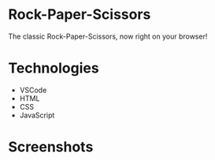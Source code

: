 # Rock-Paper-Scissors

The classic Rock-Paper-Scissors, now right on your browser!

# Technologies
  
  - VSCode
  - HTML
  - CSS
  - JavaScript

# Screenshots
